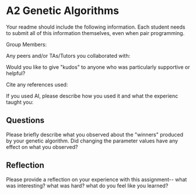 # A2 Genetic Algorithms

Your readme should include the following information. Each student needs to submit all of this information themselves, even when pair programming. 

Group Members:

Any peers and/or TAs/Tutors you collaborated with:

Would you like to give "kudos" to anyone who was particularly supportive or helpful?

Cite any references used:

If you used AI, please describe how you used it and what the experienc taught you:


## Questions

Please briefly describe what you observed about the "winners" produced by your genetic algorithm. Did changing the parameter values have any effect on what you observed?


## Reflection

Please provide a reflection on your experience with this assignment-- what was interesting? what was hard? what do you feel like you learned?
